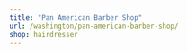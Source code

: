```yaml
---
title: "Pan American Barber Shop"
url: /washington/pan-american-barber-shop/
shop: hairdresser
---
```

